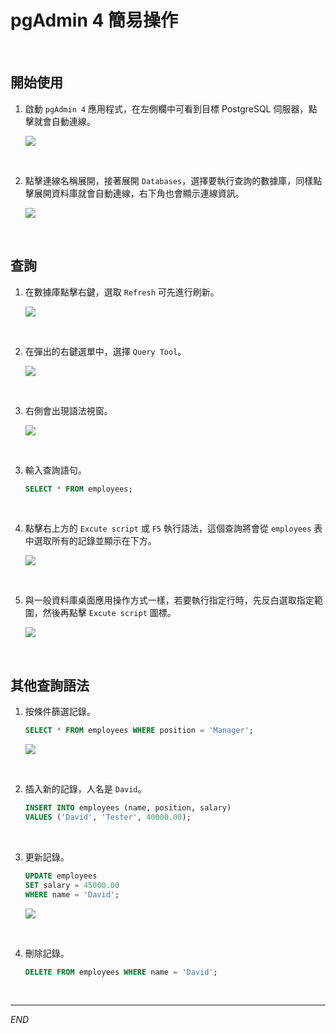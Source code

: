 # pgAdmin 4 簡易操作

<br>

## 開始使用

1. 啟動 `pgAdmin 4` 應用程式，在左側欄中可看到目標 PostgreSQL 伺服器，點擊就會自動連線。

    ![](images/img_27.png)

<br>

2. 點擊連線名稱展開，接著展開 `Databases`，選擇要執行查詢的數據庫，同樣點擊展開資料庫就會自動連線，右下角也會顯示連線資訊。

    ![](images/img_28.png)

<br>

## 查詢

1. 在數據庫點擊右鍵，選取 `Refresh` 可先進行刷新。

    ![](images/img_18.png)

<br>

2. 在彈出的右鍵選單中，選擇 `Query Tool`。

    ![](images/img_19.png)

<br>

3. 右側會出現語法視窗。

    ![](images/img_20.png)

<br>

3. 輸入查詢語句。

    ```sql
    SELECT * FROM employees;
    ```

<br>

4. 點擊右上方的 `Excute script` 或 `F5` 執行語法，這個查詢將會從 `employees` 表中選取所有的記錄並顯示在下方。

    ![](images/img_21.png)

<br>

5. 與一般資料庫桌面應用操作方式一樣，若要執行指定行時，先反白選取指定範圍，然後再點擊 `Excute script` 圖標。

    ![](images/img_22.png)

<br>


## 其他查詢語法

1. 按條件篩選記錄。

    ```sql
    SELECT * FROM employees WHERE position = 'Manager';
    ```

    ![](images/img_29.png)

<br>

2. 插入新的記錄，人名是 `David`。

    ```sql
    INSERT INTO employees (name, position, salary) 
    VALUES ('David', 'Tester', 40000.00);
    ```

<br>

3. 更新記錄。

    ```sql
    UPDATE employees 
    SET salary = 45000.00 
    WHERE name = 'David';
    ```

    ![](images/img_30.png)

<br>

4. 刪除記錄。

    ```sql
    DELETE FROM employees WHERE name = 'David';
    ```

<br>

___

_END_